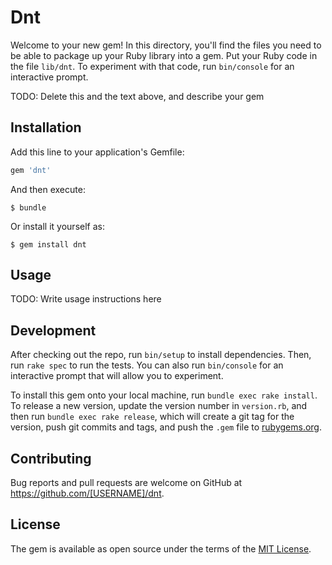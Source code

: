 # Dnt

Welcome to your new gem! In this directory, you'll find the files you need to be able to package up your Ruby library into a gem. Put your Ruby code in the file `lib/dnt`. To experiment with that code, run `bin/console` for an interactive prompt.

TODO: Delete this and the text above, and describe your gem

## Installation

Add this line to your application's Gemfile:

```ruby
gem 'dnt'
```

And then execute:

    $ bundle

Or install it yourself as:

    $ gem install dnt

## Usage

TODO: Write usage instructions here

## Development

After checking out the repo, run `bin/setup` to install dependencies. Then, run `rake spec` to run the tests. You can also run `bin/console` for an interactive prompt that will allow you to experiment.

To install this gem onto your local machine, run `bundle exec rake install`. To release a new version, update the version number in `version.rb`, and then run `bundle exec rake release`, which will create a git tag for the version, push git commits and tags, and push the `.gem` file to [rubygems.org](https://rubygems.org).

## Contributing

Bug reports and pull requests are welcome on GitHub at https://github.com/[USERNAME]/dnt.


## License

The gem is available as open source under the terms of the [MIT License](http://opensource.org/licenses/MIT).

